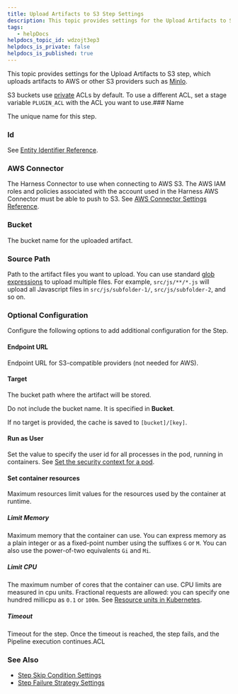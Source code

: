 ```yaml
---
title: Upload Artifacts to S3 Step Settings
description: This topic provides settings for the Upload Artifacts to S3 step, which uploads artifacts to AWS or other S3 providers such as MinIo. S3 buckets use private ACLs by default. To use a different ACL, s…
tags: 
   - helpDocs
helpdocs_topic_id: wdzojt3ep3
helpdocs_is_private: false
helpdocs_is_published: true
---
```


This topic provides settings for the Upload Artifacts to S3 step, which uploads artifacts to AWS or other S3 providers such as [MinIo](https://docs.min.io/docs/minio-gateway-for-s3.html).

S3 buckets use [private](https://docs.aws.amazon.com/AmazonS3/latest/userguide/acl-overview.html#canned-acl) ACLs by default. To use a different ACL, set a stage variable `PLUGIN_ACL` with the ACL you want to use.### Name

The unique name for this step.

### Id

See [Entity Identifier Reference](/article/li0my8tcz3-entity-identifier-reference).

### AWS Connector

The Harness Connector to use when connecting to AWS S3. The AWS IAM roles and policies associated with the account used in the Harness AWS Connector must be able to push to S3. See [AWS Connector Settings Reference](https://newdocs.helpdocs.io/article/m5vkql35ca-aws-connector-settings-reference).

### Bucket

The bucket name for the uploaded artifact.

### Source Path

Path to the artifact files you want to upload. You can use standard [glob expressions](https://en.wikipedia.org/wiki/Glob_(programming)) to upload multiple files. For example, `src/js/**/*.js` will upload all Javascript files in `src/js/subfolder-1/`, `src/js/subfolder-2`, and so on.

### Optional Configuration

Configure the following options to add additional configuration for the Step.

#### Endpoint URL

Endpoint URL for S3-compatible providers (not needed for AWS).

#### Target

The bucket path where the artifact will be stored.

Do not include the bucket name. It is specified in **Bucket**.

If no target is provided, the cache is saved to `[bucket]/[key]`.

#### Run as User

Set the value to specify the user id for all processes in the pod, running in containers. See [Set the security context for a pod](https://kubernetes.io/docs/tasks/configure-pod-container/security-context/#set-the-security-context-for-a-pod).

#### Set container resources

Maximum resources limit values for the resources used by the container at runtime.

##### Limit Memory

Maximum memory that the container can use. You can express memory as a plain integer or as a fixed-point number using the suffixes `G` or `M`. You can also use the power-of-two equivalents `Gi` and `Mi`.

##### Limit CPU

The maximum number of cores that the container can use. CPU limits are measured in cpu units. Fractional requests are allowed: you can specify one hundred millicpu as `0.1` or `100m`. See [Resource units in Kubernetes](https://kubernetes.io/docs/concepts/configuration/manage-resources-containers/#resource-units-in-kubernetes).

##### Timeout

Timeout for the step. Once the timeout is reached, the step fails, and the Pipeline execution continues.ACL

### See Also

* [Step Skip Condition Settings](/article/i36ibenkq2-step-skip-condition-settings)
* [Step Failure Strategy Settings](/article/htrur23poj-step-failure-strategy-settings)

